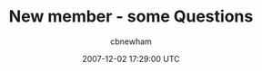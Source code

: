 ---
title: 'New member - some Questions'
posts: 5
hash: '8Ua1zkLu'
author: 'cbnewham'
date: 2007-12-02 17:29:00 UTC
sources:
  - https://tokipona.yahoogroups.narkive.com/8Ua1zkLu
---